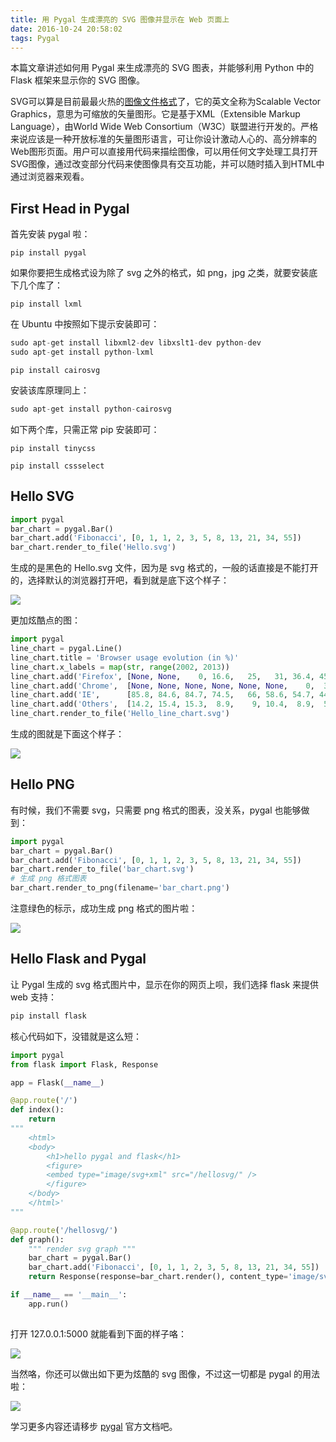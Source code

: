 ```yaml
---
title: 用 Pygal 生成漂亮的 SVG 图像并显示在 Web 页面上
date: 2016-10-24 20:58:02
tags: Pygal
---
```


本篇文章讲述如何用 Pygal 来生成漂亮的 SVG 图表，并能够利用 Python 中的 Flask 框架来显示你的 SVG 图像。

<!--more-->

SVG可以算是目前最最火热的[图像文件格式](http://baike.baidu.com/view/3413757.htm)了，它的英文全称为Scalable Vector Graphics，意思为可缩放的矢量图形。它是基于XML（Extensible Markup Language），由World Wide Web Consortium（W3C）联盟进行开发的。严格来说应该是一种开放标准的矢量图形语言，可让你设计激动人心的、高分辨率的Web图形页面。用户可以直接用代码来描绘图像，可以用任何文字处理工具打开SVG图像，通过改变部分代码来使图像具有交互功能，并可以随时插入到HTML中通过浏览器来观看。

## First Head in Pygal

首先安装 pygal 啦：

`pip install pygal`

如果你要把生成格式设为除了 svg 之外的格式，如 png，jpg 之类，就要安装底下几个库了：

`pip install lxml`

在 Ubuntu 中按照如下提示安装即可：

```python
sudo apt-get install libxml2-dev libxslt1-dev python-dev
sudo apt-get install python-lxml
```

`pip install cairosvg`

安装该库原理同上：

```python
sudo apt-get install python-cairosvg
```
如下两个库，只需正常 pip 安装即可：

``` shell
pip install tinycss

pip install cssselect
```

## Hello SVG

```python
import pygal                                                      
bar_chart = pygal.Bar()                                           
bar_chart.add('Fibonacci', [0, 1, 1, 2, 3, 5, 8, 13, 21, 34, 55])  
bar_chart.render_to_file('Hello.svg')                         
```

生成的是黑色的 Hello.svg 文件，因为是 svg 格式的，一般的话直接是不能打开的，选择默认的浏览器打开吧，看到就是底下这个样子：

![](http://7xrl8j.com1.z0.glb.clouddn.com/svg.gif)

更加炫酷点的图：

```python
import pygal
line_chart = pygal.Line()
line_chart.title = 'Browser usage evolution (in %)'
line_chart.x_labels = map(str, range(2002, 2013))
line_chart.add('Firefox', [None, None,    0, 16.6,   25,   31, 36.4, 45.5, 46.3, 42.8, 37.1])
line_chart.add('Chrome',  [None, None, None, None, None, None,    0,  3.9, 10.8, 23.8, 35.3])
line_chart.add('IE',      [85.8, 84.6, 84.7, 74.5,   66, 58.6, 54.7, 44.8, 36.2, 26.6, 20.1])
line_chart.add('Others',  [14.2, 15.4, 15.3,  8.9,    9, 10.4,  8.9,  5.8,  6.7,  6.8,  7.5])
line_chart.render_to_file('Hello_line_chart.svg')
```

生成的图就是下面这个样子：

![](http://ww1.sinaimg.cn/large/b10d1ea5jw1f93qej26pij20os0ljgr7.jpg)

## Hello PNG

有时候，我们不需要 svg，只需要 png 格式的图表，没关系，pygal 也能够做到：

```python
import pygal
bar_chart = pygal.Bar()
bar_chart.add('Fibonacci', [0, 1, 1, 2, 3, 5, 8, 13, 21, 34, 55])
bar_chart.render_to_file('bar_chart.svg')
# 生成 png 格式图表
bar_chart.render_to_png(filename='bar_chart.png')
```

注意绿色的标示，成功生成 png 格式的图片啦：

![](http://ww3.sinaimg.cn/large/b10d1ea5jw1f93n2b9euxj20ra0o4q7j.jpg)

## Hello Flask and Pygal

让 Pygal 生成的 svg 格式图片中，显示在你的网页上呗，我们选择 flask 来提供 web 支持：

```python 
pip install flask
```

核心代码如下，没错就是这么短：

```Python
import pygal
from flask import Flask, Response

app = Flask(__name__)

@app.route('/')
def index():
    return 
"""
	<html>
    <body>
        <h1>hello pygal and flask</h1>
        <figure>
        <embed type="image/svg+xml" src="/hellosvg/" />
        </figure>
    </body>
	</html>'
"""

@app.route('/hellosvg/')
def graph():
    """ render svg graph """
    bar_chart = pygal.Bar()
    bar_chart.add('Fibonacci', [0, 1, 1, 2, 3, 5, 8, 13, 21, 34, 55])
    return Response(response=bar_chart.render(), content_type='image/svg+xml')

if __name__ == '__main__':
    app.run()
    
```

打开 127.0.0.1:5000 就能看到下面的样子咯：

![](http://ww4.sinaimg.cn/large/b10d1ea5jw1f93na6fa1nj20rl0oltfp.jpg)

当然咯，你还可以做出如下更为炫酷的 svg 图像，不过这一切都是 pygal 的用法啦：

![](http://ww3.sinaimg.cn/large/b10d1ea5jw1f93ngn536yj20kg0efwgq.jpg)

学习更多内容还请移步 [pygal](http://pygal.org/en/stable/documentation/configuration/value.html) 官方文档吧。